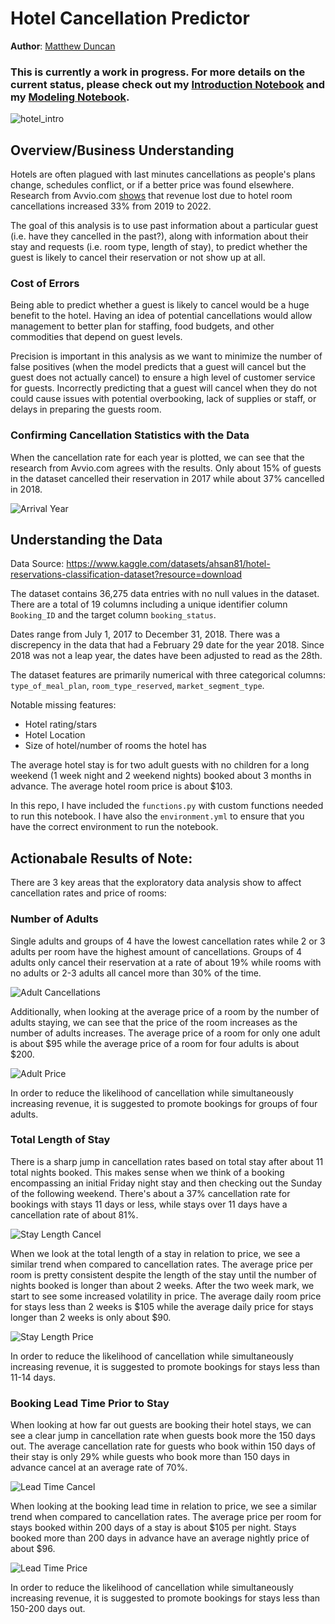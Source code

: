 # Hotel Cancellation Predictor

**Author**: [Matthew Duncan](mailto:mduncan0923@gmail.com)

### This is currently a work in progress. For more details on the current status, please check out my [Introduction Notebook](./Hotel_Cancellation_Introduction.ipynb) and my [Modeling Notebook](./Hotel_Cancellation_Modeling.ipynb).

![hotel_intro](./Images/Hotel_intro.jpg)

## Overview/Business Understanding
Hotels are often plagued with last minutes cancellations as people's plans change, schedules conflict, or if a better price was found elsewhere. Research from Avvio.com [shows](https://www.avvio.com/2022-cancellation-rate-trends/) that revenue lost due to  hotel room cancellations increased 33% from 2019 to 2022.

The goal of this analysis is to use past information about a particular guest (i.e. have they cancelled in the past?), along with information about their stay and requests (i.e. room type, length of stay), to predict whether the guest is likely to cancel their reservation or not show up at all. 

### Cost of Errors
Being able to predict whether a guest is likely to cancel would be a huge benefit to the hotel. Having an idea of potential cancellations would allow management to better plan for staffing, food budgets, and other commodities that depend on guest levels. 

Precision is important in this analysis as we want to minimize the number of false positives (when the model predicts that a guest will cancel but the guest does not actually cancel) to ensure a high level of customer service for guests. Incorrectly predicting that a guest will cancel when they do not could cause issues with potential overbooking, lack of supplies or staff, or delays in preparing the guests room.

### Confirming Cancellation Statistics with the Data
When the cancellation rate for each year is plotted, we can see that the research from Avvio.com agrees with the results. Only about 15% of guests in the dataset cancelled their reservation in 2017 while about 37% cancelled in 2018.

![Arrival Year](./Images/arrival_year.jpg)

## Understanding the Data
Data Source: https://www.kaggle.com/datasets/ahsan81/hotel-reservations-classification-dataset?resource=download

The dataset contains 36,275 data entries with no null values in the dataset. There are a total of 19 columns including a unique identifier column `Booking_ID` and the target column `booking_status`. 

Dates range from July 1, 2017 to December 31, 2018. There was a discrepency in the data that had a February 29 date for the year 2018. Since 2018 was not a leap year, the dates have been adjusted to read as the 28th.

The dataset features are primarily numerical with three categorical columns: `type_of_meal_plan`, `room_type_reserved`, `market_segment_type`.


Notable missing features:
- Hotel rating/stars
- Hotel Location
- Size of hotel/number of rooms the hotel has


The average hotel stay is for two adult guests with no children for a long weekend (1 week night and 2 weekend nights) booked about 3 months in advance. The average hotel room price is about $103.

In this repo, I have included the `functions.py` with custom functions needed to run this notebook. I have also the `environment.yml` to ensure that you have the correct environment to run the notebook.

## Actionabale Results of Note:

There are 3 key areas that the exploratory data analysis show to affect cancellation rates and price of rooms:

### Number of Adults

Single adults and groups of 4 have the lowest cancellation rates while 2 or 3 adults per room have the highest amount of cancellations. Groups of 4 adults only cancel their reservation at a rate of about 19% while rooms with no adults or 2-3 adults all cancel more than 30% of the time.

![Adult Cancellations](./Images/adult_cancel.jpg)

Additionally, when looking at the average price of a room by the number of adults staying, we can see that the price of the room increases as the number of adults increases. The average price of a room for only one adult is about \$95 while the average price of a room for four adults is about \$200.

![Adult Price](./Images/adult_price.jpg)

In order to reduce the likelihood of cancellation while simultaneously increasing revenue, it is suggested to promote bookings for groups of four adults.

### Total Length of Stay

There is a sharp jump in cancellation rates based on total stay after about 11 total nights booked. This makes sense when we think of a booking encompassing an initial Friday night stay and then checking out the Sunday of the following weekend. There's about a 37% cancellation rate for bookings with stays 11 days or less, while stays over 11 days have a cancellation rate of about 81%.

![Stay Length Cancel](./Images/stay_length_cancel.jpg)

When we look at the total length of a stay in relation to price, we see a similar trend when compared to cancellation rates. The average price per room is pretty consistent despite the length of the stay until the number of nights booked is longer than about 2 weeks. After the two week mark, we start to see some increased volatility in price. The average daily room price for stays less than 2 weeks is \$105 while the average daily price for stays longer than 2 weeks is only about \$90.

![Stay Length Price](./Images/stay_length_price.jpg)

In order to reduce the likelihood of cancellation while simultaneously increasing revenue, it is suggested to promote bookings for stays less than 11-14 days.

### Booking Lead Time Prior to Stay
When looking at how far out guests are booking their hotel stays, we can see a clear jump in cancellation rate when guests book more the 150 days out. The average cancellation rate for guests who book within 150 days of their stay is only 29% while guests who book more than 150 days in advance cancel at an average rate of 70%.

![Lead Time Cancel](./Images/lead_time_cancel.jpg)

When looking at the booking lead time in relation to price, we see a similar trend when compared to cancellation rates. The average price per room for stays booked within 200 days of a stay is about $105 per night. Stays booked more than 200 days in advance have an average nightly price of about $96.

![Lead Time Price](./Images/lead_time_price.jpg)

In order to reduce the likelihood of cancellation while simultaneously increasing revenue, it is suggested to promote bookings for stays less than 150-200 days out.
